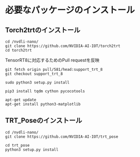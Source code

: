 # 必要なパッケージのインストール

## Torch2trtのインストール

```
cd /nvdli-nano/
git clone https://github.com/NVIDIA-AI-IOT/torch2trt
cd torch2trt
```

TensorRT8に対応するためのPull requestを反映

```
git fetch origin pull/581/head:support_trt_8
git checkout support_trt_8
```

```
sudo python3 setup.py install 
```

```
pip3 install tqdm cython pycocotools
```

```
apt-get update
apt-get install python3-matplotlib
```

## TRT_Poseのインストール

```
cd /nvdli-nano/
git clone https://github.com/NVIDIA-AI-IOT/trt_pose
```

```
cd trt_pose
python3 setup.py install
```
